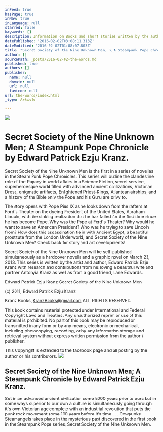 ```yaml
---
inFeed: true
hasPage: true
inNav: true
inLanguage: null
starred: false
keywords: []
description: Information on Books and short stories written by the author Edward Patrick Ezju Kranz
datePublished: '2016-02-02T03:08:11.313Z'
dateModified: '2016-02-02T03:08:07.803Z'
title: "Secret Society of the Nine Unknown Men; \_A Steampunk Pope Chronicle by Edward Patrick Ezju Kranz."
author: []
sourcePath: _posts/2016-02-02-the-words.md
published: true
authors: []
publisher:
  name: null
  domain: null
  url: null
  favicon: null
url: the-words/index.html
_type: Article

---
```

![](https://s3-us-west-2.amazonaws.com/the-grid-img/p/9877a54d4ece9a6fde46d3263e3431a4ee301c05.jpg)

# Secret Society of the Nine Unknown Men;  A Steampunk Pope Chronicle by Edward Patrick Ezju Kranz.

Secret Society of the Nine Unknown Men is the first in a series of novellas in the Steam Punk Pope Chronicles. This series will outline the clandestine role of the Papacy in world affairs in a Science Fiction, secret service, superheroesque world filled with advanced ancient civilizations, Victorian Dress, enigmatic artifacts, Enlightened Priest-Kings, Atlantean airships, and a history of the Bible only the Pope and his Guru are privy to.

The story opens with Pope Pius IX as he looks down from the rafters at Ford's Theater on the dyeing President of the United States, Abraham Lincoln, with the sinking realization that he has failed for the first time since he has become Pope. Why was the Pope at Ford's Theater? Why would he want to save an American President? Who was he trying to save Lincoln from? How does this assassination tie in with Ancient Egypt, a beautiful prostitute from the London Underworld, and Secret Society of the Nine Unknown Men? Check back for story and art developments!

Secret Society of the Nine Unknown Men will be self-published simultaneously as a hardcover novella and a graphic novel on March 23, 2013\. This series is written by the artist and author, Edward Patrick Ezju Kranz with research and contributions from his loving & beautiful wife and partner Antonyia Kranz as well as from a good friend, Lane Edwards.

Edward Patrick Ezju Kranz
Secret Society of the Nine Unknown Men

(c) 2011, Edward Patrick Ezju Kranz

Kranz Books, KranzBooks@gmail.com
ALL RIGHTS RESERVED.

This book contains material protected under International and Federal Copyright Laws and Treaties. Any unauthorized reprint or use of this material is prohibited. No part of this book may be reproduced or transmitted in any form or by any means, electronic or mechanical, including photocopying, recording, or by any information storage and retrieval system without express written permission from the author / publisher.

This Copyright is extended to the facebook page and all posting by the author or his contributors.
![](https://the-grid-user-content.s3-us-west-2.amazonaws.com/eefbf839-4929-453d-822c-82c0fad8cff4.jpg)

## Secret Society of the Nine Unknown Men;  A Steampunk Chronicle by Edward Patrick Ezju Kranz.

Set in an advanced ancient civilization some 5000 years prior to ours but in some ways superior to our own a culture is simultaneously going through it's own Victorian age complete with an industrial revolution that puts the punk rock movement some 100 years before it's time . . . Cowpunks Steamangels takes place in the mysterious past discovered in the first book in the Steampunk Pope series, Secret Society of the Nine Unknown Men.